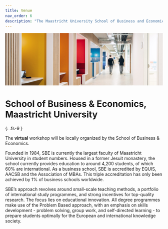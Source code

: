 ```yaml
---
title: Venue
nav_order: 6
description: "The Maastricht University School of Business and Economics is proud to host the virtual Oligo Workshop 2021."
---
```


<picture>
  <source srcset="/img/venue.webp" type="image/webp">
  <img src="/img/venue.jpg" alt="Maastricht University">
</picture>

# School of Business & Economics, Maastricht University
{: .fs-9 }

The **virtual** workshop will be locally organized by the School of Business & Economics.

Founded in 1984, SBE is currently the largest faculty of Maastricht University in student numbers. Housed in a former Jesuit monastery, the school currently provides education to around 4,200 students, of which 60% are international.  As a business school, SBE is accredited by EQUIS, AACSB and the Association of MBAs. This triple accreditation has only been achieved by 1% of business schools worldwide. 

SBE’s approach revolves around small-scale teaching methods, a portfolio of international study programmes, and strong incentives for top-quality research. 
The focus lies on educational innovation. All degree programmes make use of the Problem Based approach, with an emphasis on skills development - problem solving, group work, and self-directed learning - to prepare students optimally for the European and international knowledge society.
